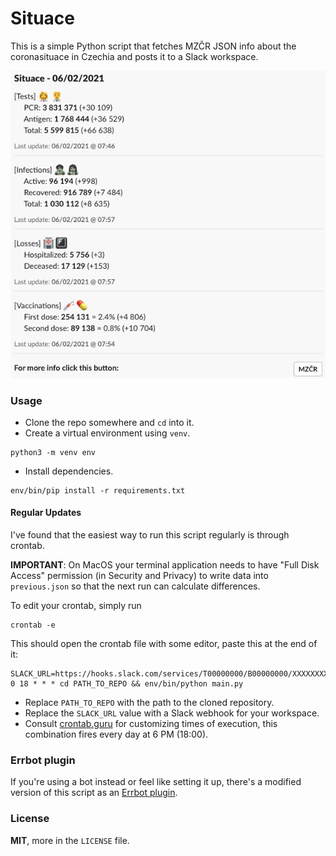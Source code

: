# Situace
This is a simple Python script that fetches MZČR JSON info about the coronasituace in Czechia and posts it to a Slack workspace.

![](./res/screenshot.png)

### Usage
- Clone the repo somewhere and `cd` into it.
- Create a virtual environment using `venv`.
```
python3 -m venv env
```
- Install dependencies.
```
env/bin/pip install -r requirements.txt
```

#### Regular Updates
I've found that the easiest way to run this script regularly is through crontab.

**IMPORTANT**: On MacOS your terminal application needs to have "Full Disk Access" permission (in Security and Privacy) to write data into `previous.json` so that the next run can calculate differences.

To edit your crontab, simply run
```
crontab -e
```

This should open the crontab file with some editor,
paste this at the end of it:
```
SLACK_URL=https://hooks.slack.com/services/T00000000/B00000000/XXXXXXXXXXXXXXXXXXXXXXXX
0 18 * * * cd PATH_TO_REPO && env/bin/python main.py
```

- Replace `PATH_TO_REPO` with the path to the cloned repository.
- Replace the `SLACK_URL` value with a Slack webhook for your workspace.
- Consult [crontab.guru](https://crontab.guru/) for customizing times of execution, this combination fires every day at 6 PM (18:00).

### Errbot plugin
If you're using a bot instead or feel like setting it up, there's a modified version of this script as an [Errbot plugin](https://github.com/lyarenei/errbot-czechia-covid).

### License
**MIT**, more in the `LICENSE` file.
